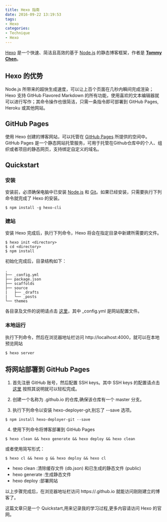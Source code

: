 ```yaml
---
title: Hexo 指南
date: 2016-09-22 13:19:53
tags:
- Hexo
categories:
- Technique
- Hexo
---
```

[Hexo](https://hexo.io "Hexo's Homepage") 是一个快速、简洁且高效的基于 [Node.js](https://nodejs.org "Node.js's Homepage") 的静态博客框架，作者是 [**Tommy Chen**](https://zespia.tw/)。

<!-- more -->

## Hexo 的优势

Node.js 所带来的超快生成速度，可以让上百个页面在几秒内瞬间完成渲染；Hexo 支持 GitHub Flavored Markdown 的所有功能，使用喜欢的文本编辑器就可以进行写作；其命令操作也很简洁，只需一条指令即可部署到 GitHub Pages, Heroku 或其他网站。

## GitHub Pages

使用 Hexo 创建的博客网站，可以托管在 [GitHub Pages](https://help.github.com/articles/what-is-github-pages/) 所提供的空间中。
GitHub Pages 是一个静态网站托管服务，可用于托管在Github仓库中的个人、组织或者项目的静态网页，支持绑定自定义的域名。

## Quickstart

### 安装

安装前，必须确保电脑中已安装 [Node.js](https://nodejs.org "Node.js's Homepage") 和 [Git](https://git-scm.com/ "Git's Homepage")。如果已经安装，只需要执行下列命令就完成了 Hexo 的安装。

```
$ npm install -g hexo-cli
```

### 建站
安装 Hexo 完成后，执行下列命令，Hexo 将会在指定目录中新建所需要的文件。

```
$ hexo init <directory>
$ cd <directory>
$ npm install
```

初始化完成后，目录结构如下：

```
.
├── _config.yml
├── package.json
├── scaffolds
├── source
|   ├── _drafts
|   └── _posts
└── themes
```
各目录及文件的说明请点击 [这里](https://hexo.io/zh-cn/docs/setup.html)，其中 \_config.yml 是网站配置文件。

### 本地运行

执行下列命令，然后在浏览器地址栏访问 http://localhost:4000，就可以在本地预览网站

```
$ hexo server
```

## 将网站部署到 GitHub Pages

1. 首先注册 GitHub 账号，然后配置 SSH keys。其中 SSH keys 的配置请点击[这里](https://help.github.com/articles/generating-an-ssh-key/)
按照其说明就可以轻松完成。

2. 创建一个名称为 <username>.github.io 的仓库,确保该仓库有一个 master 分支。

3. 执行下列命令以安装 hexo-deployer-git,别忘了 --save 选项。

  ```
  $ npm install hexo-deployer-git --save
  ```

4. 使用下列命令将博客部署到 GitHub Pages

  ```
  $ hexo clean && hexo generate && hexo deploy && hexo clean
  ```
  或者使用简写形式：

  ```
  $ hexo cl && hexo g && hexo deploy && hexo cl
  ```

  * hexo clean :清除缓存文件 (db.json) 和已生成的静态文件 (public)
  * hexo generate :生成静态文件
  * hexo deploy :部署网站

以上步骤完成后，在浏览器地址栏访问 https://<username>.github.io 就能访问刚刚建立的博客了。

这篇文章只是一个 Quickstart,用来记录我的学习过程,更多内容请访问 Hexo 的官网。
